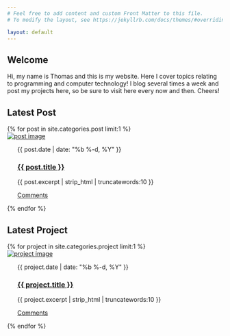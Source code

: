 ```yaml
---
# Feel free to add content and custom Front Matter to this file.
# To modify the layout, see https://jekyllrb.com/docs/themes/#overriding-theme-defaults

layout: default
---
```


<h2>Welcome</h2>

Hi, my name is Thomas and this is my website. Here I cover topics relating to programming and computer technology! I blog several times a week and post my projects here, so be sure to visit here every now and then. Cheers!

<h2>Latest Post</h2>
{% for post in site.categories.post limit:1 %}
<div class="post-ctn">
    <div>
        <a href="{{ post.url | prepend: site.baseurl }}" class="img-ctn post-image">
            <div class="img-wrap">
                <img src="{{ post.post-image }}" alt="post image">
            </div>
        </a>
    </div>
    <ul class="post-list">
        <time>{{ post.date | date: "%b %-d, %Y" }}</time>
        <h3><a href="{{ post.url | prepend: site.baseurl }}">{{ post.title }}</a></h3>
        <p>{{ post.excerpt | strip_html | truncatewords:10 }}</p>
        <a href="{{ post.url | prepend: site.baseurl }}#disqus_thread" class="comment-count">Comments</a>
    </ul>
</div>
{% endfor %}

<h2>Latest Project</h2>
{% for project in site.categories.project limit:1 %}
<div class="post-ctn">
    <div>
        <a href="{{ project.url | prepend: site.baseurl }}" class="img-ctn post-image">
            <div class="img-wrap">
                <img src="{{ project.post-image }}" alt="project image">
            </div>
        </a>
    </div>
    <ul class="post-list">
        <time>{{ project.date | date: "%b %-d, %Y" }}</time>
        <h3><a href="{{ project.url | prepend: site.baseurl }}">{{ project.title }}</a></h3>
        <p>{{ project.excerpt | strip_html | truncatewords:10 }}</p>
        <a href="{{ project.url | prepend: site.baseurl }}" data-disqus-identifier="{{ project.id }}" class="comment-count">Comments</a>
    </ul>
</div>
{% endfor %}